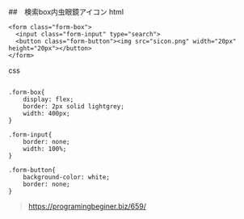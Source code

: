 ##　検索box内虫眼鏡アイコン
html 
~~~
<form class="form-box">
  <input class="form-input" type="search">
  <button class="form-button"><img src="sicon.png" width="20px" height="20px"></button>
</form>
~~~

css
~~~

.form-box{
	display: flex;
	border: 2px solid lightgrey;
	width: 400px;
}

.form-input{
	border: none;
	width: 100%;
}

.form-button{
	background-color: white;
	border: none;
}

~~~

> https://programingbeginer.biz/659/
